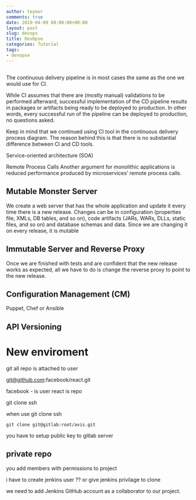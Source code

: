 ```yaml
---
author: teymur
comments: true
date: 2019-04-09 00:00:00+00:00
layout: post
slug: devops
title: DevOpse
categories: Tutorial
tags:
- devopse
---
```



## 


The continuous delivery pipeline is in most cases the same as the one we would use for CI.

While CI assumes that there are (mostly manual) validations to be
performed afterward, successful implementation of the CD pipeline results in packages or artifacts
being ready to be deployed to production. In other words, every successful run of the pipeline can
be deployed to production, no questions asked. 

Keep in mind that we continued using CI tool in the continuous delivery process diagram. The
reason behind this is that there is no substantial difference between CI and CD tools.


Service-oriented architecture (SOA)

Remote Process Calls
Another argument for monolithic applications is reduced performance produced by microservices’
remote process calls.

## Mutable Monster Server

We
create a web server that has the whole application and update it every time there is a new release.
Changes can be in configuration (properties file, XMLs, DB tables, and so on), code artifacts (JARs,
WARs, DLLs, static files, and so on) and database schemas and data. Since we are changing it on
every release, it is mutable

## Immutable Server and Reverse Proxy

Once we are finished with tests and are confident that the new release works as expected, all we
have to do is change the reverse proxy to point to the new release.

## Configuration Management (CM)

Puppet, Chef or Ansible

## API Versioning


# New enviroment


git all repo is attached to user

git@github.com:facebook/react.git

facebook - is user react is repo


git clone ssh

when use git clone ssh 
```	
git clone git@gitlab:root/avis.git
```
you have to setup public key to gitlab server 

## private repo 

you add members with permissions to project

i have to create jenkins user ??
or give jenkins privilage to clone 

we need to add Jenkins GitHub account as a collaborator to our project. 
